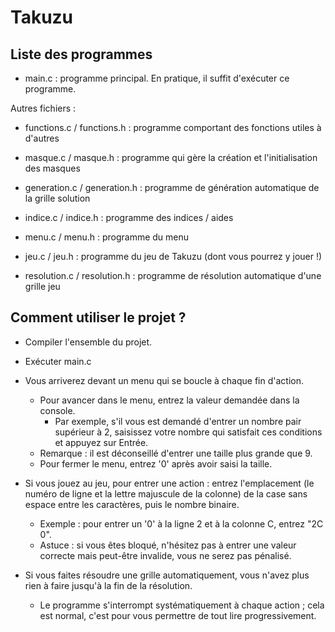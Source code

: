 Takuzu 
=== 
Liste des programmes
---
- main.c : programme principal. En pratique, il suffit d'exécuter ce programme.

Autres fichiers :
- functions.c / functions.h : programme comportant des fonctions utiles à d'autres
- masque.c / masque.h : programme qui gère la création et l'initialisation des masques
- generation.c / generation.h : programme de génération automatique de la grille solution
- indice.c / indice.h : programme des indices / aides
- menu.c / menu.h : programme du menu

- jeu.c / jeu.h : programme du jeu de Takuzu (dont vous pourrez y jouer !)
- resolution.c / resolution.h : programme de résolution automatique d'une grille jeu

Comment utiliser le projet ?
---
- Compiler l'ensemble du projet.
- Exécuter main.c
- Vous arriverez devant un menu qui se boucle à chaque fin d'action.
    - Pour avancer dans le menu, entrez la valeur demandée dans la console.
        - Par exemple, s'il vous est demandé d'entrer un nombre pair supérieur à 2, saisissez votre nombre qui satisfait ces conditions et appuyez sur Entrée.
    - Remarque : il est déconseillé d'entrer une taille plus grande que 9.
    - Pour fermer le menu, entrez '0' après avoir saisi la taille.

- Si vous jouez au jeu, pour entrer une action : entrez l'emplacement (le numéro de ligne et la lettre majuscule de la colonne) de la case sans espace entre les caractères, puis le nombre binaire.
    - Exemple : pour entrer un '0' à la ligne 2 et à la colonne C, entrez "2C 0".
    - Astuce : si vous êtes bloqué, n'hésitez pas à entrer une valeur correcte mais peut-être invalide, vous ne serez pas pénalisé.

- Si vous faites résoudre une grille automatiquement, vous n'avez plus rien à faire jusqu'à la fin de la résolution.
    - Le programme s'interrompt systématiquement à chaque action ; cela est normal, c'est pour vous permettre de tout lire progressivement.
